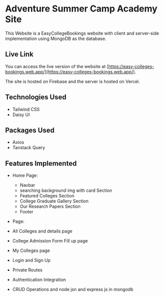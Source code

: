 # Adventure Summer Camp Academy Site

This Website is a EasyCollegeBookings  website with client and server-side implementation using MongoDB as the database.

## Live Link

You can access the live version of the website at [https://easy-colleges-bookings.web.app/](https://easy-colleges-bookings.web.app/).

The site is hosted on Firebase and the server is hosted on Vercel.

## Technologies Used

- Tailwind CSS
- Daisy UI
## Packages Used

- Axios
- Tanstack Query



## Features Implemented

- Home Page:
  - Navbar
  - searching background img with card Section
  - Featured Colleges Section
  - College Graduate Gallery Section
  - Our Research Papers Section
  - Footer

-  Page:
  - All Colleges and details page 
  - College Admission Form Fill up page 
  - My Colleges page 
  - Login and Sign Up


- Private Routes
- Authentication Integration
- CRUD Operations and node jsn and express js  in mongodb





